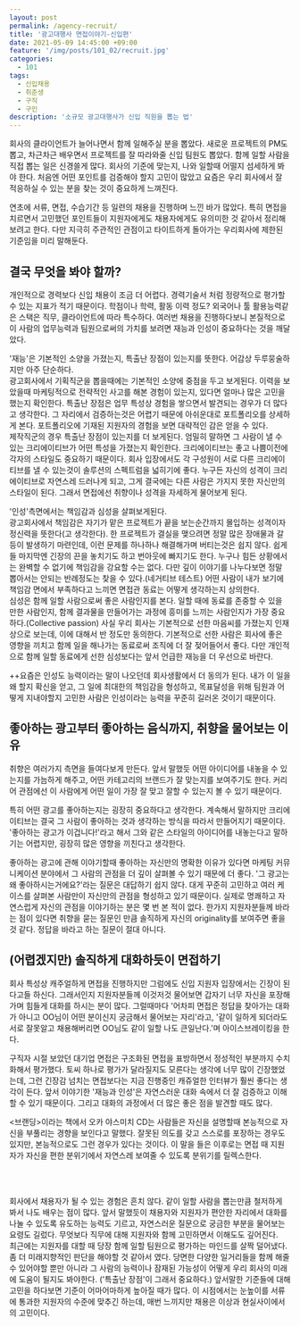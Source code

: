 ```yaml
---
layout: post
permalink: /agency-recruit/
title: '광고대행사 면접이야기-신입편'
date: 2021-05-09 14:45:00 +09:00
feature: '/img/posts/101_02/recruit.jpg'
categories:
  - 101
tags:
  - 신입채용
  - 취준생
  - 구직
  - 구인
description: '소규모 광고대행사가 신입 직원을 뽑는 법'
---
```

회사의 클라이언트가 늘어나면서 함께 일해주실 분을 뽑았다. 새로운 프로젝트의 PM도 뽑고, 차근차근 배우면서 프로젝트를 잘 따라와줄 신입 팀원도 뽑았다. 함께 일할 사람을 직접 뽑는 일은 신경쓸게 많다. 회사의 기준에 맞는지, 나와 일할때 어떨지 섬세하게 봐야 한다. 처음엔 어떤 포인트를 검증해야 할지 고민이 많았고 요즘은 우리 회사에서 잘 적응하실 수 있는 분을 찾는 것이 중요하게 느껴진다.

연초에 서류, 면접, 수습기간 등 일련의 채용을 진행하며 느낀 바가 많았다. 특히 면접을 치르면서 고민했던 포인트들이 지원자에게도 채용자에게도 유의미한 것 같아서 정리해보려고 한다. 다만 지극히 주관적인 관점이고 타이트하게 돌아가는 우리회사에 제한된 기준임을 미리 말해둔다.<br>

## 결국 무엇을 봐야 할까?

개인적으로 경력보다 신입 채용이 조금 더 어렵다. 경력기술서 처럼 정량적으로 평가할 수 있는 지표가 적기 때문이다. 학점이나 학력, 활동 이력 정도? 외국어나 툴 활용능력같은 스택은 직무, 클라이언트에 따라 특수하다. 여러번 채용을 진행하다보니 본질적으로 이 사람의 업무능력과 팀원으로써의 가치를 보려면 재능과 인성이 중요하다는 것을 깨달았다.

'재능'은 기본적인 소양을 가졌는지, 특출난 장점이 있는지를 뜻한다. 어감상 두루뭉술하지만 아주 단순하다.<br>
광고회사에서 기획직군을 뽑을때에는 기본적인 소양에 중점을 두고 보게된다. 이력을 보았을때 마케팅적으로 전략적인 사고를 해본 경험이 있는지, 있다면 얼마나 많은 고민을 했는지 확인한다. 특출난 장점은 업무 특성상 경험을 쌓으면서 발견되는 경우가 더 많다고 생각한다. 그 자리에서 검증하는것은 어렵기 때문에 아쉬운대로 포트폴리오를 상세하게 본다. 포트폴리오에 기재된 지원자의 경험을 보면 대략적인 감은 얻을 수 있다.<br>
제작직군의 경우 특출난 장점이 있는지를 더 보게된다. 엄밀히 말하면 그 사람이 낼 수 있는 크리에이티브가 어떤 특성을 가졌는지 확인한다. 크리에이티브는 좋고 나쁨이전에 각자의 스타일도 중요하기 때문이다. 회사 입장에서도 각 구성원이 서로 다른 크리에이티브를 낼 수 있는것이 솔루션의 스펙트럼을 넓히기에 좋다. 누구든 자신의 성격이 크리에이티브로 자연스레 드러나게 되고, 그게 결국에는 다른 사람은 가지지 못한 자신만의 스타일이 된다. 그래서 면접에선 취향이나 성격을 자세하게 물어보게 된다.


'인성'측면에서는 책임감과 심성을 살펴보게된다.<br>
광고회사에서 책임감은 자기가 맡은 프로젝트가 끝을 보는순간까지 몰입하는 성격이자 정신력을 뜻한다(고 생각한다). 한 프로젝트가 결실을 맺으려면 정말 많은 장애물과 갈등이 발생하기 마련인데, 이런 문제를 하나하나 해결해가며 버티는것은 쉽지 않다. 쉽게들 마지막엔 긴장의 끈을 놓치기도 하고 번아웃에 빠지기도 한다. 누구나 힘든 상황에서는 완벽할 수 없기에 책임감을 강요할 수는 없다. 다만 깊이 이야기를 나누다보면 정말 뽑아서는 안되는 반례정도는 찾을 수 있다.(네거티브 테스트) 어떤 사람이 내가 보기에 책임감 면에서 부족하다고 느끼면 면접관 동료는 어떻게 생각하는지 상의한다.<br>
심성은 함께 일할 사람으로써 좋은 사람인지를 본다. 일할 때에 동료를 존중할 수 있을 만한 사람인지, 함께 결과물을 만들어가는 과정에 흥미를 느끼는 사람인지가 가장 중요하다.(Collective passion) 사실 우리 회사는 기본적으로 선한 마음씨를 가졌는지 인재상으로 보는데, 이에 대해서 반 정도만 동의한다. 기본적으로 선한 사람은 회사에 좋은 영향을 끼치고 함께 일을 해나가는 동료로써 조직에 더 잘 젖어들어서 좋다. 다만 개인적으로 함께 일할 동료에게 선한 심성보다는 앞서 언급한 재능을 더 우선으로 바란다.

++요즘은 인성도 능력이라는 말이 나오던데 회사생활에서 더 동의가 된다. 내가 이 일을 왜 할지 확신을 얻고, 그 일에 최대한의 책임감을 형성하고, 목표달성을 위해 팀원과 어떻게 지내야할지 고민한 사람은 인성이라는 능력을 꾸준히 길러온 것이기 때문이다.<br>

## 좋아하는 광고부터 좋아하는 음식까지, 취향을 물어보는 이유

취향은 여러가지 측면을 들여다보게 만든다. 앞서 말했듯 어떤 아이디어를 내놓을 수 있는지를 가늠하게 해주고, 어떤 카테고리의 브랜드가 잘 맞는지를 보여주기도 한다. 커리어 관점에선 이 사람에게 어떤 일이 가장 잘 맞고 잘할 수 있는지 볼 수 있기 때문이다.

특히 어떤 광고를 좋아하는지는 굉장히 중요하다고 생각한다. 계속해서 말하지만 크리에이티브는 결국 그 사람이 좋아하는 것과 생각하는 방식을 따라서 만들어지기 때문이다. '좋아하는 광고가 이겁니다!'라고 해서 그와 같은 스타일의 아이디어를 내놓는다고 말하기는 어렵지만, 굉장히 많은 영향을 끼친다고 생각한다.

좋아하는 광고에 관해 이야기할때 좋아하는 자신만의 명확한 이유가 있다면 마케팅 커뮤니케이션 분야에서 그 사람의 관점을 더 깊이 살펴볼 수 있기 때문에 더 좋다. '그 광고는 왜 좋아하시는거에요?'라는 질문은 대답하기 쉽지 않다. 대게 꾸준히 고민하고 여러 케이스를 살펴본 사람만이 자신만의 관점을 형성하고 있기 때문이다. 실제로 명쾌하고 자연스럽게 자신의 관점을 이야기하는 분은 몇 번 본 적이 없다. 한가지 지원자분들께 바라는 점이 있다면 취향을 묻는 질문인 만큼 솔직하게 자신의 originality를 보여주면 좋을 것 같다. 정답을 바라고 하는 질문이 절대 아니다.

## (어렵겠지만) 솔직하게 대화하듯이 면접하기

회사 특성상 캐주얼하게 면접을 진행하지만 그럼에도 신입 지원자 입장에서는 긴장이 된다고들 하신다. 그래서인지 지원자분들께 이것저것 물어보면 갑자기 너무 자신을 포장해가며 힘들게 대화를 하시는 분이 많다. 그럴때마다 '어차피 면접은 정답을 찾아가는 대화가 아니고 OO님이 어떤 분이신지 궁금해서 물어보는 자리'라고, '같이 일하게 되더라도 서로 잘못알고 채용해버리면 OO님도 같이 일할 나도 큰일난다.'며 아이스브레이킹을 한다.

구직자 시절 보았던 대기업 면접은 구조화된 면접을 표방하면서 정성적인 부분까지 수치화해서 평가했다. 토씨 하나로 평가가 달라질지도 모른다는 생각에 너무 많이 긴장했었는데, 그런 긴장감 넘치는 면접보다는 지금 진행중인 캐쥬얼한 인터뷰가 훨씬 좋다는 생각이 든다. 앞서 이야기한 '재능과 인성'은 자연스러운 대화 속에서 더 잘 검증하고 이해할 수 있기 때문이다. 그리고 대화의 과정에서 더 많은 좋은 점을 발견할 때도 많다.

<브랜딩>이라는 책에서 오카 야스미치 CD는 사람들은 자신을 설명할때 본능적으로 자신을 부풀리는 경향을 보인다고 말했다. 잘못된 의도를 갖고 스스로를 포장하는 경우도 있지만, 본능적으로도 그런 경우가 있다는 것이다. 이 말을 들은 이후로는 면접 때 지원자가 자신을 편한 분위기에서 자연스레 보여줄 수 있도록 분위기를 릴렉스한다.

<br><br>

회사에서 채용자가 될 수 있는 경험은 흔치 않다. 같이 일할 사람을 뽑는만큼 철저하게 봐서 나도 배우는 점이 많다. 앞서 말했듯이 채용자와 지원자가 편안한 자리에서 대화를 나눌 수 있도록 유도하는 능력도 기르고, 자연스러운 질문으로 궁금한 부분을 물어보는 요령도 길렀다. 무엇보다 직무에 대해 지원자와 함께 고민하면서 이해도도 깊어진다.
<br>
최근에는 지원자를 대할 때 당장 함께 일할 팀원으로 평가하는 마인드를 살짝 덜어냈다. 좀 더 미래지향적인 판단을 해야할 것 같아서 였다. 당면한 다양한 일거리들을 함께 해줄 수 있어야할 뿐만 아니라 그 사람의 능력이나 잠재된 가능성이 어떻게 우리 회사의 미래에 도움이 될지도 봐야한다. ('특출난 장점'이 그래서 중요하다.) 앞서말한 기준들에 대해 고민을 하다보면 기준이 어마어마하게 높아질 때가 많다. 이 시점에서는 눈높이를 서류에 통과한 지원자의 수준에 맞추긴 하는데, 매번 느끼지만 채용은 이상과 현실사이에서의 고민이다.
